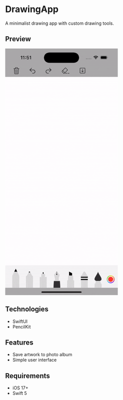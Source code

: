 # DrawingApp
A minimalist drawing app with custom drawing tools.

## Preview
![me](https://github.com/luiscalvillo/DrawingApp/blob/main/Screenshots/drawing-preview.gif)

## Technologies
* SwiftUI
* PencilKit

## Features
* Save artwork to photo album
* Simple user interface
  
## Requirements
* iOS 17+
* Swift 5
